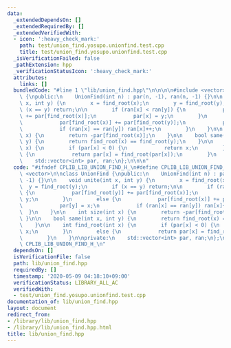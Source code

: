```yaml
---
data:
  _extendedDependsOn: []
  _extendedRequiredBy: []
  _extendedVerifiedWith:
  - icon: ':heavy_check_mark:'
    path: test/union_find.yosupo.unionfind.test.cpp
    title: test/union_find.yosupo.unionfind.test.cpp
  _isVerificationFailed: false
  _pathExtension: hpp
  _verificationStatusIcon: ':heavy_check_mark:'
  attributes:
    links: []
  bundledCode: "#line 1 \"lib/union_find.hpp\"\n\n\n\n#include <vector>\n\nclass UnionFind\
    \ {\npublic:\n    UnionFind(int n) : par(n, -1), ran(n, -1) {}\n\n    void unite(int\
    \ x, int y) {\n        x = find_root(x);\n        y = find_root(y);\n        if\
    \ (x == y) return;\n\n        if (ran[x] < ran[y]) {\n            par[find_root(y)]\
    \ += par[find_root(x)];\n            par[x] = y;\n        }\n        else {\n\
    \            par[find_root(x)] += par[find_root(y)];\n            par[y] = x;\n\
    \            if (ran[x] == ran[y]) ran[x]++;\n        }\n    }\n\n    int size(int\
    \ x) {\n        return -par[find_root(x)];\n    }\n\n    bool same(int x, int\
    \ y) {\n        return find_root(x) == find_root(y);\n    }\n\n    int find_root(int\
    \ x) {\n        if (par[x] < 0) {\n            return x;\n        }\n        else\
    \ {\n            return par[x] = find_root(par[x]);\n        }\n    }\n\nprivate:\n\
    \    std::vector<int> par, ran;\n};\n\n\n"
  code: "#ifndef CPLIB_LIB_UNION_FIND_H_\n#define CPLIB_LIB_UNION_FIND_H_\n\n#include\
    \ <vector>\n\nclass UnionFind {\npublic:\n    UnionFind(int n) : par(n, -1), ran(n,\
    \ -1) {}\n\n    void unite(int x, int y) {\n        x = find_root(x);\n      \
    \  y = find_root(y);\n        if (x == y) return;\n\n        if (ran[x] < ran[y])\
    \ {\n            par[find_root(y)] += par[find_root(x)];\n            par[x] =\
    \ y;\n        }\n        else {\n            par[find_root(x)] += par[find_root(y)];\n\
    \            par[y] = x;\n            if (ran[x] == ran[y]) ran[x]++;\n      \
    \  }\n    }\n\n    int size(int x) {\n        return -par[find_root(x)];\n   \
    \ }\n\n    bool same(int x, int y) {\n        return find_root(x) == find_root(y);\n\
    \    }\n\n    int find_root(int x) {\n        if (par[x] < 0) {\n            return\
    \ x;\n        }\n        else {\n            return par[x] = find_root(par[x]);\n\
    \        }\n    }\n\nprivate:\n    std::vector<int> par, ran;\n};\n\n#endif  //\
    \ CPLIB_LIB_UNION_FIND_H_\n"
  dependsOn: []
  isVerificationFile: false
  path: lib/union_find.hpp
  requiredBy: []
  timestamp: '2020-05-09 04:18:10+09:00'
  verificationStatus: LIBRARY_ALL_AC
  verifiedWith:
  - test/union_find.yosupo.unionfind.test.cpp
documentation_of: lib/union_find.hpp
layout: document
redirect_from:
- /library/lib/union_find.hpp
- /library/lib/union_find.hpp.html
title: lib/union_find.hpp
---
```

